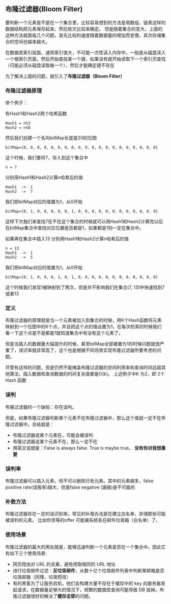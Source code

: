 ## 布隆过滤器(Bloom Filter)

要判断一个元素是不是在一个集合里，比较容易想到的方法是用数组，链表这样的数据结构把元素保存起来，然后依次比较来确定。
但是随着集合的变大，上面的这种方法就面临几个问题，首先比较的速度随着数据量的增加而变慢，其次存储集合的空间也越来越大。

在数据库索引层面，通常索引很大，不可能一次性读入内存中。一般是从磁盘读入一个根索引页面，然后开始查找某一个键，如果没有就开始读取下一个索引页查找（可能必须从磁盘读取每⼀个），然后才能确定键不存在

为了解决上面的问题，就引入了**布隆过滤器（Bloom Filter）**

### 布隆过滤器原理

举个例子：

有Hash1和Hash2两个哈希函数

```
Hash1 = n%3
Hash2 = n%8

```

然后我们创建一个名叫bitMap长度是20的位图

```
bitMap=[0, 0, 0, 0, 0, 0, 0, 0, 0, 0, 0, 0, 0, 0, 0, 0, 0, 0, 0, 0]

```

这个时候，我们要将7，存入到这个集合中

```
n = 7

```

分别用Hash1和Hash2计算n哈希后的值

```
Hash1  ->  1
Hash2  ->  7

```

我们把bitMap对应的值置为1，从0开始

```
bitMap=[0, 1, 0, 0, 0, 0, 0, 1, 0, 0, 0, 0, 0, 0, 0, 0, 0, 0, 0, 0]

```

这样下次我们来查找7在不在这个集合的时候就可以用Hash1和Hash2计算完以后在bitMap集合中查找对应位置是否都是1，如果都是1则一定在集合中。

如果再在集合中插入13 分别用Hash1和Hash2计算n哈希后的值

```
n = 13
Hash1  ->  1
Hash2  ->  5

```

我们把bitMap对应的值置为1，从0开始

```
bitMap=[0, 1, 0, 0, 0, 1, 0, 1, 0, 0, 0, 0, 0, 0, 0, 0, 0, 0, 0, 0]

```

这个时候我们发现1被映射到了两次，但是并不影响我们在集合[7, 13]中快速找到7或者13

### 定义

布隆过滤器的原理就是当一个元素被加入到集合的时候，用K个Hash函数将元素映射到一个位图中的K个点，并且把这个点的值设置为1，在每次检索的时候我们看一下这个点是不是都是1就知道集合中有没有这个元素了。

但是当插入的数据量大幅提升的时候，甚至bitMap全部被置为1的时候问题就很严重了，误识率就非常高了，这个也是根据不同场景实现布隆过滤器所要考虑的问题。

尽管有这样的问题，但是仍然不能掩盖布隆过滤器的空间利用率和查询时间远超其他算法，插入数据和查询数据的时间复杂度都是O(k)。 上述例子中K 为2，即 2个Hash 函数


### 误判

布隆过滤器的一个缺陷：存在误判。

但是，如果布隆过滤器判断某个元素不在布隆过滤器中，那么这个值就一定不在布隆过滤器中。总结就是：

- 布隆过滤器说某个元素在，可能会被误判
- 布隆过滤器说某个元素不在，那么一定不在
- 用英文说就是：False is always false. True is maybe true。  **没有你对我很重要**

### 误判率

布隆过滤器可以插入元素，但不可以删除已有元素。其中的元素越多，false positive rate(误报率)越大，但是false negative (漏报)是不可能的

### 补救方法

布隆过滤器存在一定的误识别率。常见的补救办法是在建立白名单，存储那些可能被误判的元素。 比如你苦等的offer 可能被系统丢在邮件垃圾箱（白名单）了。

### 使用场景

布隆过滤器的最大的用处就是，能够迅速判断一个元素是否在一个集合中。因此它有如下三个使用场景:

- 网页爬虫对 URL 的去重，避免爬取相同的 URL 地址
- 进行垃圾邮件过滤：**反垃圾邮件**，从数十亿个垃圾邮件列表中判断某邮箱是否垃圾邮箱（同理，垃圾短信）
- 有的黑客为了让服务宕机，他们会构建大量不存在于缓存中的 key 向服务器发起请求，在数据量足够大的情况下，频繁的数据库查询可能导致 DB 挂掉。布隆过滤器很好的解决了**缓存击穿**的问题。


